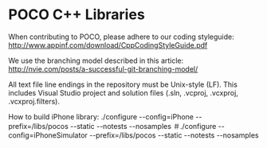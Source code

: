 POCO C++ Libraries
==================

When contributing to POCO, please adhere to our coding styleguide:
http://www.appinf.com/download/CppCodingStyleGuide.pdf

We use the branching model described in this article:
http://nvie.com/posts/a-successful-git-branching-model/

All text file line endings in the repository must be Unix-style (LF).
This includes Visual Studio project and solution files (.sln, .vcproj, .vcxproj, .vcxproj.filters).


How to build iPhone library:
./configure --config=iPhone --prefix=/libs/pocos --static --notests --nosamples
＃./configure --config=iPhoneSimulator --prefix=/libs/pocos --static --notests --nosamples